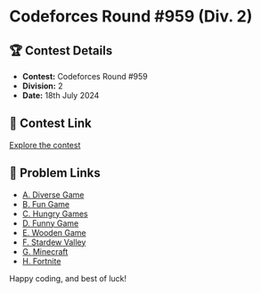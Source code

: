 # Codeforces Round #959 (Div. 2)

## 🏆 Contest Details

- **Contest:** Codeforces Round #959
- **Division:** 2
- **Date:** 18th July 2024

## 🔗 Contest Link

[Explore the contest](https://codeforces.com/contest/1994)

## 🔗 Problem Links

- [A. Diverse Game](https://codeforces.com/contest/1994/problem/A)
- [B. Fun Game](https://codeforces.com/contest/1994/problem/B)
- [C. Hungry Games](https://codeforces.com/contest/1994/problem/C)
- [D. Funny Game](https://codeforces.com/contest/1994/problem/D)
- [E. Wooden Game](https://codeforces.com/contest/1994/problem/E)
- [F. Stardew Valley](https://codeforces.com/contest/1994/problem/F)
- [G. Minecraft](https://codeforces.com/contest/1994/problem/G)
- [H. Fortnite](https://codeforces.com/contest/1994/problem/H)


Happy coding, and best of luck!
